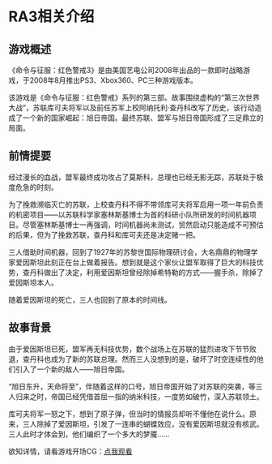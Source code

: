 # RA3相关介绍
    
## 游戏概述

《命令与征服：红色警戒3》是由美国艺电公司2008年出品的一款即时战略游戏，于2008年8月推出PS3、Xbox360、PC三种游戏版本。

该游戏是《命令与征服：红色警戒》系列的第三部。故事围绕虚构的“第三次世界大战”，苏联库可夫将军以及前任苏军上校阿纳托利·查丹科改写了历史，该行动造成了一个新的国家崛起：旭日帝国。最终苏联、盟军与旭日帝国形成了三足鼎立的局面。

## 前情提要

经过漫长的血战，盟军最终成功攻占了莫斯科，总理也已经无影无踪，苏联处于极度危急的时刻。

为了挽救濒临灭亡的苏联，上校查丹科不得不带领库可夫将军启用一项一年前负责的机密项目——以苏联科学家塞林斯基博士为首的科研小队所研发的时间机器项目。尽管塞林斯基博士一再强调，时间机器尚未测试，贸然启动只能造成不可预估的后果，但为了挽救苏联，查丹科和库可夫还是决定赌一把。

三人借助时间机器，回到了1927年的苏黎世国际物理研讨会，大名鼎鼎的物理学家爱因斯坦此刻正在台上做着报告。想到就是这个家伙让盟军取得了巨大的科技优势，查丹科做出了决定，利用爱因斯坦曾经除掉希特勒的方式——握手杀，除掉了爱因斯坦本人。

随着爱因斯坦的死亡，三人也回到了原本的时间线。

## 故事背景

由于爱因斯坦已死，盟军再无科技优势，数个战场上在苏联的猛烈进攻下节节败退，查丹科也成为了新的苏联总理。然而三人没想到的是，破坏了时空连续性的他们引入了一个新的敌人——旭日帝国。

“旭日东升，天命将至”，伴随着这样的口号，旭日帝国开始了对苏联的突袭，等三人归来之时，帝国已经凭借首屈一指的纳米科技，一度势如破竹，深入苏联领土。

库可夫将军一怒之下，想到了原子弹，但当时的情报员却听不懂他在说什么。原来，三人除掉了爱因斯坦，引发了一连串的蝴蝶效应，没有爱因斯坦就没有核武。三人此时才体会到，他们编织了一个多大的梦魇……

欲知详情，请看游戏开场CG：[点我观看](https://www.bilibili.com/video/BV1P441197wH)
